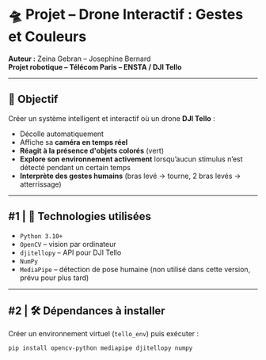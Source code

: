 # 🛸 Projet – Drone Interactif : Gestes et Couleurs

**Auteur :** Zeina Gebran – Josephine Bernard  
**Projet robotique – Télécom Paris – ENSTA / DJI Tello**

---

## 🎯 Objectif

Créer un système intelligent et interactif où un drone **DJI Tello** :
- Décolle automatiquement
- Affiche sa **caméra en temps réel**
- **Réagit à la présence d'objets colorés** (vert)
- **Explore son environnement activement** lorsqu’aucun stimulus n’est détecté pendant un certain temps
- **Interprète des gestes humains** (bras levé → tourne, 2 bras levés → atterrissage)

---

## #1 | 🔧 Technologies utilisées

- `Python 3.10+`
- `OpenCV` – vision par ordinateur
- `djitellopy` – API pour DJI Tello
- `NumPy`
- `MediaPipe` – détection de pose humaine (non utilisé dans cette version, prévu pour plus tard)

---

## #2 | 🛠 Dépendances à installer

Créer un environnement virtuel (`tello_env`) puis exécuter :

```bash
pip install opencv-python mediapipe djitellopy numpy
